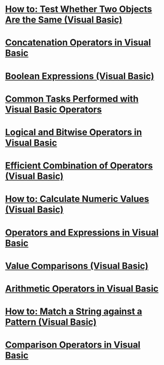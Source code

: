 # [How to: Test Whether Two Objects Are the Same (Visual Basic)](how-to-test-whether-two-objects-are-the-same.md)
# [Concatenation Operators in Visual Basic](concatenation-operators.md)
# [Boolean Expressions (Visual Basic)](boolean-expressions.md)
# [Common Tasks Performed with Visual Basic Operators](common-tasks-performed-with-visual-basic-operators.md)
# [Logical and Bitwise Operators in Visual Basic](logical-and-bitwise-operators.md)
# [Efficient Combination of Operators (Visual Basic)](efficient-combination-of-operators.md)
# [How to: Calculate Numeric Values (Visual Basic)](how-to-calculate-numeric-values.md)
# [Operators and Expressions in Visual Basic](index.md)
# [Value Comparisons (Visual Basic)](value-comparisons.md)
# [Arithmetic Operators in Visual Basic](arithmetic-operators.md)
# [How to: Match a String against a Pattern (Visual Basic)](how-to-match-a-string-against-a-pattern.md)
# [Comparison Operators in Visual Basic](comparison-operators.md)
